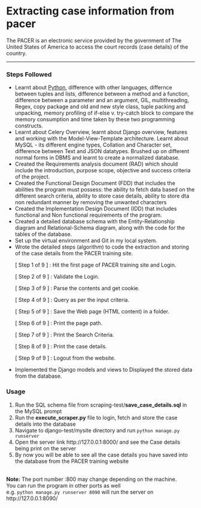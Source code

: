 <h1>Extracting case information from pacer</h1>

<p> The PACER is an electronic service provided by the government of The United States of America to access the court records (case details) of the country. </p>
<hr/>

<h3>Steps Followed</h3>
<ul>
  <li>
    Learnt about <a href="https://drive.google.com/open?id=1TW6W8uttszW6XMdM2E5MCk092pm_-AJqQ9JYQPi7Ln4">Python</a>, difference with other languages, differnce between tuples and lists, difference between a method and a function, difference between a parameter and an argument, GIL, multithreading, Regex, copy package and old and new style class, tuple packing and unpacking, memory profiling of if-else v. try-catch block to compare the memory consumption and time taken by these two programming constructs.
  </li>
  <li>Learnt about Celery Overview, learnt about Django overview, features and working with the Model-View-Template architecture. Learnt about MySQL - its different engine types, Collation and Character set, difference between Text and JSON datatypes. Brushed up on different normal forms in DBMS and learnt to create a normalized database.</li>
  <li>Created the Requirements analysis document (RAD) which should include the introduction, purpose scope, objective and success criteria of the project.</li>
  <li>Created the Functional Design Document (FDD) that includes the abilities the program must possess: the ability to fetch data based on the different search criteria, ability to store case details, ability to store dta non redundant manner by removing the unwanted characters</li>
  <li>Created the Implementation Design Document (IDD) that includes functional and Non functional requirements of the program.</li>
  <li>Created a detailed database schema with the Entity-Relationship diagram and Relational-Schema diagram, along with the code for the tables of the database.</li>
  <li>Set up the virtual environment and Git in my local system.</li>
  <li>Wrote the detailed steps (algorithm) to code the extraction and storing of the case details from the PACER training site.
      <p>[ Step 1 of 9 ] : Hit the first page of PACER training site and Login.</p>
      <p>[ Step 2 of 9 ] : Validate the Login.</p>
      <p>[ Step 3 of 9 ] : Parse the contents and get cookie.</p>
      <p>[ Step 4 of 9 ] : Query as per the input criteria.</p>
      <p>[ Step 5 of 9 ] : Save the Web page (HTML content) in a folder.</p>
      <p>[ Step 6 of 9 ] : Print the page path.</p>
      <p>[ Step 7 of 9 ] : Print the Search Criteria.</p>
      <p>[ Step 8 of 9 ] : Print the case details.</p> 
      <p>[ Step 9 of 9 ] : Logout from the website.</p>
  </li>
    </li>
  <li>Implemented the Django models and views to Displayed the stored data from the database.</li>
  </ul>
  <h3>Usage</h3>
    <ol>
  <li>Run the SQL schema file from scraping-test/<b>save_case_details.sql</b> in the MySQL prompt </li>
  <li>Run the <b>execute_scraper.py</b> file to login, fetch and store the case details into the database</li>
  <li>Navigate to django-test/mysite directory and run <code>python manage.py runserver</code>
    </li>
  <li>Open the server link http://127.0.0.1:8000/ and see the Case details being print on the server</li>
  <li>By now you will be able to see all the case details you have saved into the database from the PACER training website</li>
    </ol>
    <br/>
  <b>Note:</b> The port number :800 may change depending on the machine. <br/>You can run the program in other ports as well <br/>e.g. <code>python manage.py runserver 8090</code> will run the server on http://127.0.0.1:8090/

